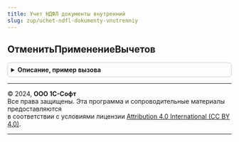 ```yaml
---
title: Учет НДФЛ документы внутренний
slug: zup/uchet-ndfl-dokumenty-vnutrenniy
---
```



## ОтменитьПрименениеВычетов
<details style="margin: 1em 0; padding: 0.5em; border: 1px solid #ccc; border-radius: 6px;">

<summary style="font-weight: bold; cursor: pointer;">Описание, пример вызова</summary>

```bsl

Процедура ОтменитьПрименениеВычетов(Регистратор, Сотрудник) Экспорт
```

Пример вызова
```bsl
УчетНДФЛДокументыВнутренний.ОтменитьПрименениеВычетов(Регистратор, Сотрудник) 
```
</details>

---

© 2024, **ООО 1С-Софт**  
Все права защищены. Эта программа и сопроводительные материалы предоставляются  
в соответствии с условиями лицензии [Attribution 4.0 International (CC BY 4.0)](https://creativecommons.org/licenses/by/4.0/legalcode).

---
